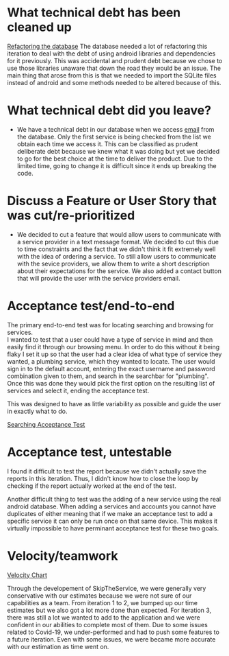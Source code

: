 What technical debt has been cleaned up
========================================
[Refactoring the database](https://code.cs.umanitoba.ca/3350-winter-2021-a01/group-1/-/commit/90e831db7f4803b71c3b63e2d5d668eedcf82670)
The database needed a lot of refactoring this iteration to deal with the debt of
using android libraries and dependencies for it previously.  This was accidental
and prudent debt because we chose to use those libraries unaware that down the road
they would be an issue.  The main thing that arose from this is that we needed
to import the SQLite files instead of android and some methods needed to be altered
because of this.

What technical debt did you leave?
==================================

- We have a technical debt in our database when we access [email](https://code.cs.umanitoba.ca/3350-winter-2021-a01/group-1/-/blob/dev/app/src/main/java/com/group1/servicesapp/data/RealDatabase.java#L304) from the database. Only the first service is being checked from the list we obtain each time
we access it. This can be classified as prudent deliberate debt because we knew what it was doing but yet we decided to go for the best choice
at the time to deliver the product. Due to the limited time, going to change it is difficult since it ends up breaking the code.


Discuss a Feature or User Story that was cut/re-prioritized
============================================

- We decided to cut a feature that would allow users to communicate with a service provider 
in a text message format. We decided to cut this due to time constraints and the fact that 
we didn't think it fit extremely well with the idea of ordering a service. To still allow 
users to communicate with the sevice providers, we allow them to write a short description 
about their expectations for the service. We also added a contact button that will provide the 
user with the service providers email.


Acceptance test/end-to-end
==========================

The primary end-to-end test was for locating searching and browsing for services.  
I wanted to test that a user could have a type of service in mind and then easily find it
through our browsing menu.  In order to do this without it being flaky I set it up
so that the user had a clear idea of what type of service they wanted, a plumbing
service, which they wanted to locate.  The user would sign in to the default account, 
entering the exact username and password combination given to them, and search in the
searchbar for "plumbing".  Once this was done they would pick the first option on
the resulting list of services and select it, ending the acceptance test.

This was designed to have as little variability as possible and guide the user
in exactly what to do.

[Searching Acceptance Test](https://code.cs.umanitoba.ca/3350-winter-2021-a01/group-1/-/commit/0ee886c328ee4c2dac31031763dfebf580d18f8b#448460d1d5ebbbee46da82c88c07c495a248847d_0_1)


Acceptance test, untestable
===============

I found it difficult to test the report because we didn't actually save the reports
in this iteration. Thus, I didn't know how to close the loop by checking if the report actually worked
at the end of the test.


Another difficult thing to test was the adding of a new service using the real android database.
When adding a services and accounts you cannot have duplicates of either meaning that if
we make an acceptance test to add a specific service it can only be run once on that
same device.  This makes it virtually impossible to have perminant acceptance test
for these two goals.


Velocity/teamwork
=================

[Velocity Chart](https://code.cs.umanitoba.ca/3350-winter-2021-a01/group-1/-/blob/master/velocity.jpg)

Through the developement of SkipTheService, we were generally very conservative with our estimates
because we were not sure of our capabilities as a team. From iteration 1 to 2, we bumped up our time estimates
but we also got a lot more done than expected. For iteration 3, there was still a lot we wanted to
add to the application and we were confident in our abilities to complete most of them. Due to some
issues related to Covid-19, we under-performed and had to push some features to a future iteration.
Even with some issues, we were became more accurate with our estimation as time went on.